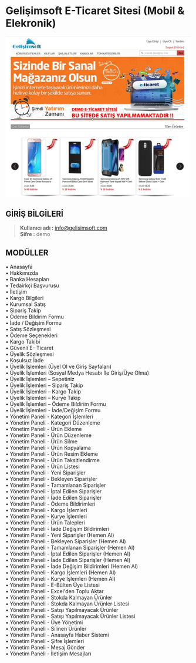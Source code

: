 # Gelişimsoft E-Ticaret Sitesi (Mobil & Elekronik)

<p align="center">
  <img src="https://raw.githubusercontent.com/Gelisimsoft/Gelisimsoft-ETicaret-Sitesi-Mobil-Elekronik-CSharp-ASP/master/Gelisimsoft.com_E-Ticaret_Sitesi_1.JPG">
</p>

## GİRİŞ BİLGİLERİ ##
> **Kullanıcı adı	:** info@gelisimsoft.com <br />  **Şifre		:** demo 

## MODÜLLER ##

• Anasayfa<br />
• Hakkımızda<br />
• Banka Hesapları<br />
• Tedairkçi Başvurusu<br />
• İletişim<br />
• Kargo Bilgileri<br />
• Kurumsal Satış<br />
• Sipariş Takip<br />
• Ödeme Bildirim Formu<br />
• İade / Değişim Formu<br />
• Satış Sözleşmesi<br />
• Ödeme Seçenekleri<br />
• Kargo Takibi<br />
• Güvenli E- Ticaret<br />
• Üyelik Sözleşmesi<br />
• Koşulsuz İade<br />
• Üyelik İşlemleri (Üyel Ol ve Giriş Sayfaları)<br />
• Üyelik İşlemleri (Sosyal Medya Hesabı İle Giriş/Üye Olma)<br />
• Üyelik İşlemleri – Sepetiniz<br />
• Üyelik İşlemleri – Sipariş Takip<br />
• Üyelik İşlemleri – Kargo Takip<br />
• Üyelik İşlemleri – Kurye Takip<br />
• Üyelik İşlemleri – Ödeme Bildirim Formu<br />
• Üyelik İşlemleri - İade/Değişim Formu<br />
• Yönetim Paneli - Kategori İşlemleri<br />
• Yönetim Paneli - Kategori Düzenleme<br />
• Yönetim Paneli - Ürün Ekleme<br />
• Yönetim Paneli - Ürün Düzenleme<br />
• Yönetim Paneli - Ürün Silme<br />
• Yönetim Paneli - Ürün Kopyalama<br />
• Yönetim Paneli - Ürün Resim Ekleme<br />
• Yönetim Paneli - Ürün Taksitlendirme<br />
• Yönetim Paneli - Ürün Listesi<br />
• Yönetim Paneli - Yeni Siparişler<br />
• Yönetim Paneli - Bekleyen Siparişler<br />
• Yönetim Paneli - Tamamlanan Siparişler<br />
• Yönetim Paneli - İptal Edilen Siparişler<br />
• Yönetim Paneli - İade Edilen Siparişler<br />
• Yönetim Paneli - Ödeme Bildirimleri<br />
• Yönetim Paneli - Kargo İşlemleri<br />
• Yönetim Paneli - Kurye İşlemleri<br />
• Yönetim Paneli - Ürün Talepleri<br />
• Yönetim Paneli - İade Değişim Bildirimleri<br />
• Yönetim Paneli - Yeni Siparişler (Hemen Al)<br />
• Yönetim Paneli - Bekleyen Siparişler (Hemen Al)<br />
• Yönetim Paneli - Tamamlanan Siparişler (Hemen Al)<br />
• Yönetim Paneli - İptal Edilen Siparişler (Hemen Al)<br />
• Yönetim Paneli - İade Edilen Siparişler (Hemen Al)<br />
• Yönetim Paneli - İade Değişim Bildirimleri (Hemen Al)<br />
• Yönetim Paneli - Kargo İşlemleri (Hemen Al)<br />
• Yönetim Paneli - Kurye İşlemleri (Hemen Al)<br />
• Yönetim Paneli - E-Bülten Üye Listesi<br />
• Yönetim Paneli - Excel&#39;den Toplu Aktar<br />
• Yönetim Paneli - Stokda Kalmayan Ürünler<br />
• Yönetim Paneli - Stokda Kalmayan Ürünler Listesi<br />
• Yönetim Paneli - Satışı Yapılmayacak Ürünler<br />
• Yönetim Paneli - Satışı Yapılmayacak Ürünler Listesi<br />
• Yönetim Paneli - Üye Yönetimi<br />
• Yönetim Paneli - Silinen Ürünler<br />
• Yönetim Paneli - Anasayfa Haber Sistemi<br />
• Yönetim Paneli - Şifre İşlemleri<br />
• Yönetim Paneli - Mesaj Gönder<br />
• Yönetim Paneli - İletişim Mesajları<br />
